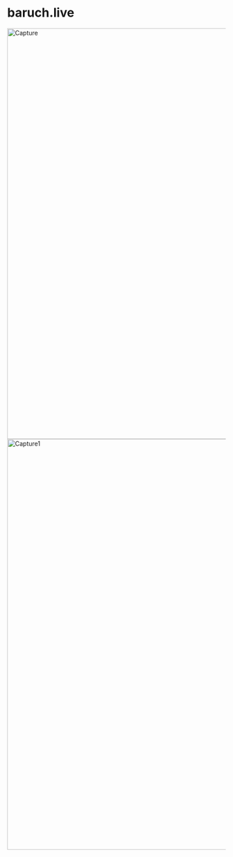 # baruch.live
<img width="947" alt="Capture" src="https://user-images.githubusercontent.com/52837649/100523417-6aa87f80-317e-11eb-84b5-bd38f97a3f8c.PNG">

<img width="947" alt="Capture1" src="https://user-images.githubusercontent.com/52837649/100523436-80b64000-317e-11eb-80c7-74227ca38e01.PNG">
